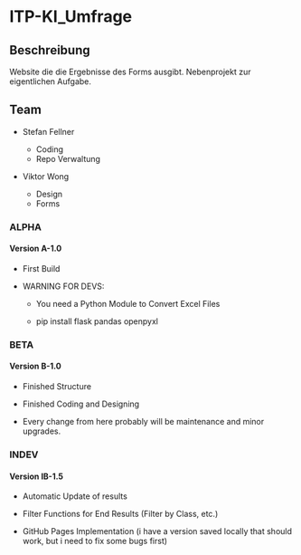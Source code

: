 # ITP-KI_Umfrage

## Beschreibung

Website die die Ergebnisse des Forms ausgibt. Nebenprojekt zur eigentlichen Aufgabe.

## Team

+ Stefan Fellner
  + Coding
  + Repo Verwaltung

+ Viktor Wong
  + Design
  + Forms

### ALPHA

#### Version A-1.0

+ First Build

+ WARNING FOR DEVS:

  + You need a Python Module to Convert Excel Files

  + pip install flask pandas openpyxl

### BETA

#### Version B-1.0

+ Finished Structure

+ Finished Coding and Designing

+ Every change from here probably will be maintenance and minor upgrades.


### INDEV

#### Version IB-1.5

+ Automatic Update of results

+ Filter Functions for End Results (Filter by Class, etc.)

+ GitHub Pages Implementation (i have a version saved locally that should work, but i need to fix some bugs first)
